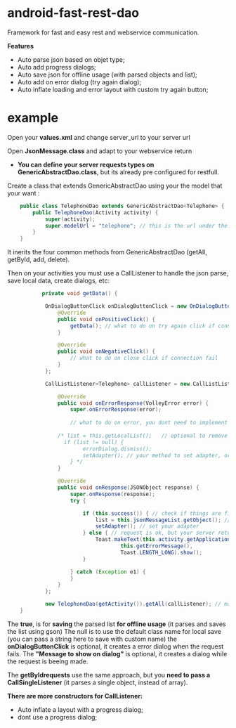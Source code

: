 # android-fast-rest-dao

Framework for fast and easy rest and webservice communication.


**Features**
- Auto parse json based on objet type;
- Auto add progress dialogs;
- Auto save json for offline usage (with parsed objects and list);
- Auto add on error dialog (try again dialog);
- Auto inflate loading and error layout with custom try again button;

# example

Open your **values.xml** and change server_url to your server url


Open **JsonMessage.class** and adapt to your webservice return



- **You can define your server requests types on GenericAbstractDao.class**, but its already pre configured for restfull.

Create a class that extends GenericAbstractDao using your the model that your want :

```java
    public class TelephoneDao extends GenericAbstractDao<Telephone> {
        public TelephoneDao(Activity activity) {
            super(activity);
            super.modelUrl = "telephone"; // this is the url under the domain for telephone object
        }
    }
```
    
    
It inerits the four common methods from GenericAbstractDao (getAll, getById, add, delete).
    
    


Then on your activities you must use a CallListener to handle the json parse, save local data, create dialogs, etc:
    
```java
           private void getData() {

            OnDialogButtonClick onDialogButtonClick = new OnDialogButtonClick() {
                @Override
                public void onPositiveClick() {
                    getData(); // what to do on try again click if connection fail, usually try again
                }

                @Override
                public void onNegativeClick() {
                    // what to do on close click if connection fail
                }
            };

            CallListListener<Telephone> callListener = new CallListListener<Telephone>(this, Telephone.class, "Message to show on dialog", onDialogButtonClick, true, null) {

                @Override
                public void onErrorResponse(VolleyError error) {
                    super.onErrorResponse(error);
                    
                    // what to do on error, you dont need to implement
                    
                /* list = this.getLocalList();   // optional to remove error dialog and populate from data downloaded before
                  if (list != null) { 
                        errorDialog.dismiss();
                        setAdapter(); // your method to set adapter, or what you want
                    } */
                }

                @Override
                public void onResponse(JSONObject response) {
                    super.onResponse(response);
                    try {

                        if (this.success()) { // check if things are fine
                            list = this.jsonMessageList.getObject(); // get the parsed list and add it to the activity list
                            setAdapter(); // set your adapter
                        } else { // request is ok, but your server returned an error or not found
                            Toast.makeText(this.activity.getApplicationContext(),
                                    this.getErrorMessage(),
                                    Toast.LENGTH_LONG).show();
                        }

                    } catch (Exception e1) {
                    }
                }
            };

            new TelephoneDao(getActivity()).getAll(callListener); // make the call
    }
```

The **true**, is for **saving** the parsed list **for offline usage** (it parses and saves the list using gson)
The null is to use the default class name for local save (you can pass a string here to save with custom name)
the **onDialogButtonClick** is optional, it creates a error dialog when the request fails.
The **"Message to show on dialog"** is optional, it creates a dialog while the request is beeing made.


The **getByIdrequests** use the same approach, but you **need to pass a CallSingleListener** (it parses a single object, instead of array).



**There are more constructors for CallListener:**
- Auto inflate a layout with a progress dialog;
- dont use a progress dialog;
